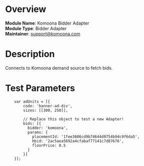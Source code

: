 # Overview

**Module Name**: Komoona Bidder Adapter  
**Module Type**: Bidder Adapter  
**Maintainer**: support@komoona.com  

# Description

Connects to Komoona demand source to fetch bids.  

# Test Parameters
```
    var adUnits = [{
        code: 'banner-ad-div',
        sizes: [[300, 250]],

        // Replace this object to test a new Adapter!
        bids: [{
          bidder: 'komoona',
          params: {
            placementId: '1fee3606cd9b74644d9754b9dc9f6da5',
			hbid: '2ac5aea5692a4cfabaf77141c7d87676',
			floorPrice: 0.5
          }
        }]
    }];
```

